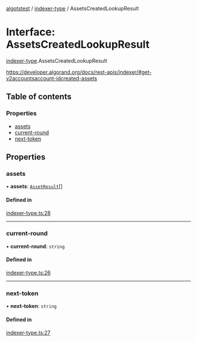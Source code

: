 [algotstest](../README.md) / [indexer-type](../modules/indexer_type.md) / AssetsCreatedLookupResult

# Interface: AssetsCreatedLookupResult

[indexer-type](../modules/indexer_type.md).AssetsCreatedLookupResult

https://developer.algorand.org/docs/rest-apis/indexer/#get-v2accountsaccount-idcreated-assets

## Table of contents

### Properties

- [assets](indexer_type.AssetsCreatedLookupResult.md#assets)
- [current-round](indexer_type.AssetsCreatedLookupResult.md#current-round)
- [next-token](indexer_type.AssetsCreatedLookupResult.md#next-token)

## Properties

### assets

• **assets**: [`AssetResult`](indexer_type.AssetResult.md)[]

#### Defined in

[indexer-type.ts:28](https://github.com/algorandfoundation/algokit-utils-ts/blob/b75e3eb/src/indexer-type.ts#L28)

___

### current-round

• **current-round**: `string`

#### Defined in

[indexer-type.ts:26](https://github.com/algorandfoundation/algokit-utils-ts/blob/b75e3eb/src/indexer-type.ts#L26)

___

### next-token

• **next-token**: `string`

#### Defined in

[indexer-type.ts:27](https://github.com/algorandfoundation/algokit-utils-ts/blob/b75e3eb/src/indexer-type.ts#L27)
